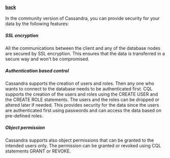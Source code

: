 #### [back](admin_main.md)


In the community version of Cassandra, you can provide security for your data by the following features:


##### SSL encryption

All the communications between the client and any of the database nodes are secured by SSL encryption. This ensures that the data is transferred in a secure way and won't be compromised. 


##### Authentication based control

Cassandra supports the creation of users and roles. Then any one who wants to connect to the database needs to be authenticated first. CQL supports the creation of the users and roles using the CREATE USER and the CREATE ROLE statements. The users and the roles can be dropped or altered later if needed. This provides security for the data since the users are authenticated first using passwords and can access the data based on pre-defined roles.


##### Object permission

Cassandra supports also object permissions that can be granted to the intended users only. The permission can be granted or revoked using CQL statements GRANT or REVOKE.  
